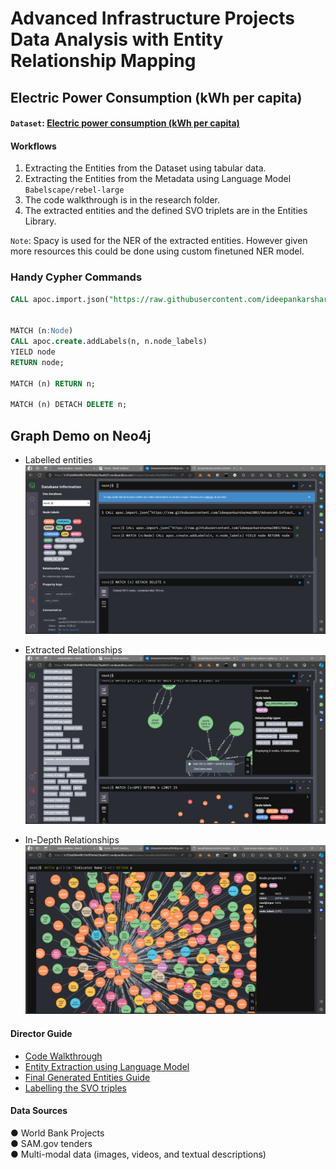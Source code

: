 #  **Advanced Infrastructure Projects Data Analysis with Entity Relationship Mapping**

## Electric Power Consumption (kWh per capita)
#### `Dataset`: [Electric power consumption (kWh per capita)](https://data.worldbank.org/indicator/EG.USE.ELEC.KH.PC)



#### Workflows

1. Extracting the Entities from the Dataset using tabular data.
2. Extracting the Entities from the Metadata using Language Model `Babelscape/rebel-large`
3. The code walkthrough is in the research folder.
4. The extracted entities and the defined SVO triplets are in the Entities Library.

`Note`: Spacy is used for the NER of the extracted entities. However given more resources this could be done using custom finetuned NER model.

### Handy Cypher Commands 
```sql
CALL apoc.import.json("https://raw.githubusercontent.com/ideepankarsharma2003/KnowledgeGraphs/main/json_files/svo_new_cat_ear_headphones_deduped.json") ;


MATCH (n:Node) 
CALL apoc.create.addLabels(n, n.node_labels) 
YIELD node 
RETURN node;

MATCH (n) RETURN n;

MATCH (n) DETACH DELETE n;

```

## Graph Demo on Neo4j

- Labelled entities
![Alt text](assets/img/image.png)

- Extracted Relationships
![Alt text](assets/img/image-1.png)

- In-Depth Relationships
![Alt text](assets/img/image-2.png)




#### Director Guide

- [Code Walkthrough](research/)
- [Entity Extraction using Language Model](research/02_creatingSVO_triples.ipynb)
- [Final Generated Entities Guide](Entities/final_extracted_entities.json)
- [Labelling the SVO triples](research/04_knowledge_graph_node_labelling.ipynb)




#### Data Sources

● World Bank Projects<br>
● SAM.gov tenders<br>
● Multi-modal data (images, videos, and textual descriptions)<br>


<!-- 1. Update config.yaml
2. Update secrets.yaml [optional]
3. Update params.yaml 
4. Update the entity
5. Update the configuration manager in src/config
6. Update the components
7. Update the pipeline
8. Update the main.py
9. Update the dvc.yaml MLops tool to keep track of the CI/CD pipeline -->